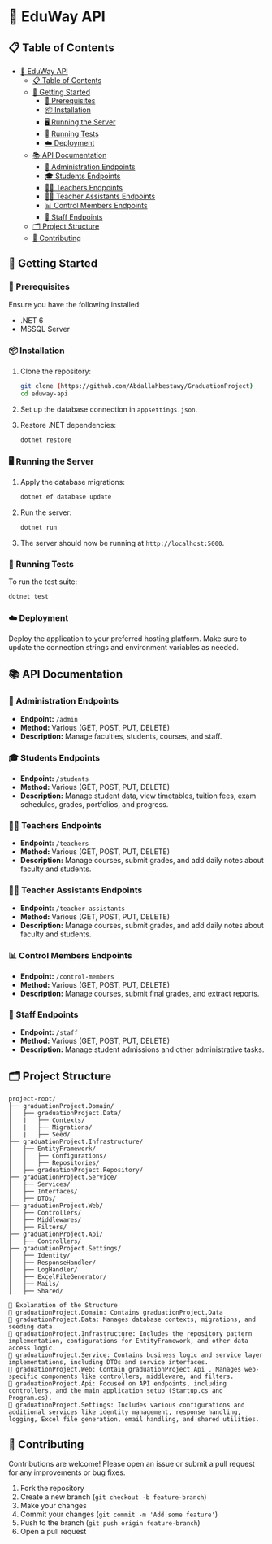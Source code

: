 # 🌟 EduWay API

## 📋 Table of Contents

- [🌟 EduWay API](#-eduway-api)
  - [📋 Table of Contents](#-table-of-contents)
  - [🚀 Getting Started](#-getting-started)
    - [🔧 Prerequisites](#-prerequisites)
    - [📦 Installation](#-installation)
    - [🖥️ Running the Server](#️-running-the-server)
    - [🧪 Running Tests](#-running-tests)
    - [☁️ Deployment](#️-deployment)
  - [📚 API Documentation](#-api-documentation)
    - [👥 Administration Endpoints](#-administration-endpoints)
    - [🎓 Students Endpoints](#-students-endpoints)
    - [👩‍🏫 Teachers Endpoints](#-teachers-endpoints)
    - [👨‍🏫 Teacher Assistants Endpoints](#-teacher-assistants-endpoints)
    - [📊 Control Members Endpoints](#-control-members-endpoints)
    - [👥 Staff Endpoints](#-staff-endpoints)
  - [🗂️ Project Structure](#-project-structure)
  - [🤝 Contributing](#-contributing)

## 🚀 Getting Started

### 🔧 Prerequisites

Ensure you have the following installed:

- .NET 6
- MSSQL Server

### 📦 Installation

1. Clone the repository:
   ```bash
   git clone (https://github.com/Abdallahbestawy/GraduationProject)
   cd eduway-api
   ```

2. Set up the database connection in `appsettings.json`.

3. Restore .NET dependencies:
   ```bash
   dotnet restore
   ```

### 🖥️ Running the Server

1. Apply the database migrations:
   ```bash
   dotnet ef database update
   ```

2. Run the server:
   ```bash
   dotnet run
   ```

3. The server should now be running at `http://localhost:5000`.

### 🧪 Running Tests

To run the test suite:

```bash
dotnet test
```

### ☁️ Deployment

Deploy the application to your preferred hosting platform. Make sure to update the connection strings and environment variables as needed.

## 📚 API Documentation

### 👥 Administration Endpoints

- **Endpoint:** `/admin`
- **Method:** Various (GET, POST, PUT, DELETE)
- **Description:** Manage faculties, students, courses, and staff.

### 🎓 Students Endpoints

- **Endpoint:** `/students`
- **Method:** Various (GET, POST, PUT, DELETE)
- **Description:** Manage student data, view timetables, tuition fees, exam schedules, grades, portfolios, and progress.

### 👩‍🏫 Teachers Endpoints

- **Endpoint:** `/teachers`
- **Method:** Various (GET, POST, PUT, DELETE)
- **Description:** Manage courses, submit grades, and add daily notes about faculty and students.

### 👨‍🏫 Teacher Assistants Endpoints

- **Endpoint:** `/teacher-assistants`
- **Method:** Various (GET, POST, PUT, DELETE)
- **Description:** Manage courses, submit grades, and add daily notes about faculty and students.

### 📊 Control Members Endpoints

- **Endpoint:** `/control-members`
- **Method:** Various (GET, POST, PUT, DELETE)
- **Description:** Manage courses, submit final grades, and extract reports.

### 👥 Staff Endpoints

- **Endpoint:** `/staff`
- **Method:** Various (GET, POST, PUT, DELETE)
- **Description:** Manage student admissions and other administrative tasks.

## 🗂️ Project Structure

```
project-root/
├── graduationProject.Domain/
│   ├── graduationProject.Data/
│   |   ├── Contexts/
│   |   ├── Migrations/
│   |   ├── Seed/
├── graduationProject.Infrastructure/
│   ├── EntityFramework/
│   │   ├── Configurations/
│   │   ├── Repositories/
│   ├── graduationProject.Repository/
├── graduationProject.Service/
│   ├── Services/
│   ├── Interfaces/
│   ├── DTOs/
├── graduationProject.Web/
│   ├── Controllers/
│   ├── Middlewares/
│   ├── Filters/
├── graduationProject.Api/
│   ├── Controllers/
├── graduationProject.Settings/
│   ├── Identity/
│   ├── ResponseHandler/
│   ├── LogHandler/
│   ├── ExcelFileGenerator/
│   ├── Mails/
│   ├── Shared/

🌟 Explanation of the Structure
📜 graduationProject.Domain: Contains graduationProject.Data
📜 graduationProject.Data: Manages database contexts, migrations, and seeding data.
📜 graduationProject.Infrastructure: Includes the repository pattern implementation, configurations for EntityFramework, and other data access logic.
📜 graduationProject.Service: Contains business logic and service layer implementations, including DTOs and service interfaces.
📜 graduationProject.Web: Contain graduationProject.Api , Manages web-specific components like controllers, middleware, and filters.
📜 graduationProject.Api: Focused on API endpoints, including controllers, and the main application setup (Startup.cs and Program.cs).
📜 graduationProject.Settings: Includes various configurations and additional services like identity management, response handling, logging, Excel file generation, email handling, and shared utilities.
```

## 🤝 Contributing

Contributions are welcome! Please open an issue or submit a pull request for any improvements or bug fixes.

1. Fork the repository
2. Create a new branch (`git checkout -b feature-branch`)
3. Make your changes
4. Commit your changes (`git commit -m 'Add some feature'`)
5. Push to the branch (`git push origin feature-branch`)
6. Open a pull request

